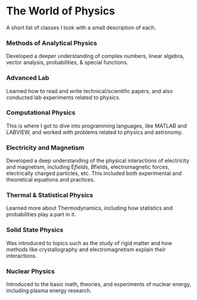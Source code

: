 # The World of Physics

A short list of classes I took with a small description of each. 

### Methods of Analytical Physics
Developed a deeper understanding of complex numbers, linear algebra, vector analysis, probabilities, & special functions.

### Advanced Lab
Learned how to read and write technical/scientific papers, and also conducted lab experiments related to physics.

### Computational Physics
This is where I got to dive into programming languages, like MATLAB and LABVIEW, and worked with problems related to physics and astronomy.

### Electricity and Magnetism
Developed a deep understanding of the physical interactions of electricity and magnetism, including E*fields, B*fields, electromagnetic forces, electrically charged particles, etc. This included both experimental and theoretical equations and practices.

### Thermal & Statistical Physics
Learned more about Thermodynamics, including how statistics and probabilities play a part in it.

### Solid State Physics
Was introduced to topics such as the study of rigid matter and how methods like crystallography and electromagnetism explain their interactions.

### Nuclear Physics
Introduced to the basic math, theories, and experiments of nuclear energy, including plasma energy research.
